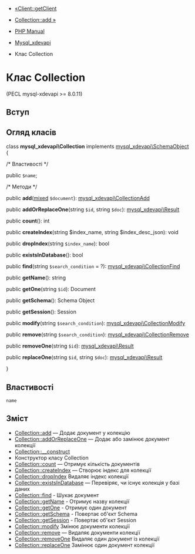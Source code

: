 - [«Client::getClient](mysql-xdevapi-client.getsession.md)
- [Collection::add »](mysql-xdevapi-collection.add.md)

- [PHP Manual](index.md)
- [Mysql_xdevapi](book.mysql-xdevapi.md)
- Клас Collection

# Клас Collection

(PECL mysql-xdevapi \>= 8.0.11)

## Вступ

## Огляд класів

class **mysql_xdevapi\Collection** implements
[mysql_xdevapi\SchemaObject](class.mysql-xdevapi-schemaobject.md) {

/\* Властивості \*/

public `$name`;

/\* Методи \*/

public
**add**([mixed](language.types.declarations.md#language.types.declarations.mixed)
`$document`):
[mysql_xdevapi\CollectionAdd](class.mysql-xdevapi-collectionadd.md)

public **addOrReplaceOne**(string `$id`, string `$doc`):
[mysql_xdevapi\Result](class.mysql-xdevapi-result.md)

public **count**(): int

public **createIndex**(string $index_name, string $index_desc_json):
void

public **dropIndex**(string `$index_name`): bool

public **existsInDatabase**(): bool

public **find**(string `$search_condition` = ?):
[mysql_xdevapi\CollectionFind](class.mysql-xdevapi-collectionfind.md)

public **getName**(): string

public **getOne**(string `$id`): Document

public **getSchema**(): Schema Object

public **getSession**(): Session

public **modify**(string `$search_condition`):
[mysql_xdevapi\CollectionModify](class.mysql-xdevapi-collectionmodify.md)

public **remove**(string `$search_condition`):
[mysql_xdevapi\CollectionRemove](class.mysql-xdevapi-collectionremove.md)

public **removeOne**(string `$id`):
[mysql_xdevapi\Result](class.mysql-xdevapi-result.md)

public **replaceOne**(string `$id`, string `$doc`):
[mysql_xdevapi\Result](class.mysql-xdevapi-result.md)

}

## Властивості

`name`

## Зміст

- [Collection::add](mysql-xdevapi-collection.add.md) — Додає
документ у колекцію
- [Collection::addOrReplaceOne](mysql-xdevapi-collection.addorreplaceone.md)
— Додає або замінює документ колекції
- [Collection::\_\_construct](mysql-xdevapi-collection.construct.md)
- Конструктор класу Collection
- [Collection::count](mysql-xdevapi-collection.count.md) — Отримує
кількість документів
- [Collection::createIndex](mysql-xdevapi-collection.createindex.md)
— Створює індекс для колекції
- [Collection::dropIndex](mysql-xdevapi-collection.dropindex.md)
Видаляє індекс колекції
- [Collection::existsInDatabase](mysql-xdevapi-collection.existsindatabase.md)
— Перевіряє, чи існує колекція у базі даних
- [Collection::find](mysql-xdevapi-collection.find.md) - Шукає
документ
- [Collection::getName](mysql-xdevapi-collection.getname.md) -
Отримує назву колекції
- [Collection::getOne](mysql-xdevapi-collection.getone.md) -
Отримує один документ
- [Collection::getSchema](mysql-xdevapi-collection.getschema.md) -
Повертає об'єкт Schema
- [Collection::getSession](mysql-xdevapi-collection.getsession.md) -
Повертає об'єкт Session
- [Collection::modify](mysql-xdevapi-collection.modify.md)
Змінює документи колекції
- [Collection::remove](mysql-xdevapi-collection.remove.md) — Видаляє
документи колекції
- [Collection::removeOne](mysql-xdevapi-collection.removeone.md)
Видаляє один документ із колекції
- [Collection::replaceOne](mysql-xdevapi-collection.replaceone.md)
Замінює один документ колекції
